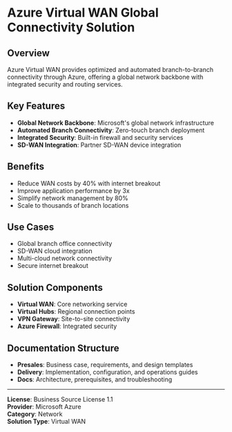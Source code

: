 # Azure Virtual WAN Global Connectivity Solution

## Overview

Azure Virtual WAN provides optimized and automated branch-to-branch connectivity through Azure, offering a global network backbone with integrated security and routing services.

## Key Features

- **Global Network Backbone**: Microsoft's global network infrastructure
- **Automated Branch Connectivity**: Zero-touch branch deployment
- **Integrated Security**: Built-in firewall and security services
- **SD-WAN Integration**: Partner SD-WAN device integration

## Benefits

- Reduce WAN costs by 40% with internet breakout
- Improve application performance by 3x
- Simplify network management by 80%
- Scale to thousands of branch locations

## Use Cases

- Global branch office connectivity
- SD-WAN cloud integration
- Multi-cloud network connectivity
- Secure internet breakout

## Solution Components

- **Virtual WAN**: Core networking service
- **Virtual Hubs**: Regional connection points
- **VPN Gateway**: Site-to-site connectivity
- **Azure Firewall**: Integrated security

## Documentation Structure

- **Presales**: Business case, requirements, and design templates
- **Delivery**: Implementation, configuration, and operations guides
- **Docs**: Architecture, prerequisites, and troubleshooting

---

**License**: Business Source License 1.1  
**Provider**: Microsoft Azure  
**Category**: Network  
**Solution Type**: Virtual WAN